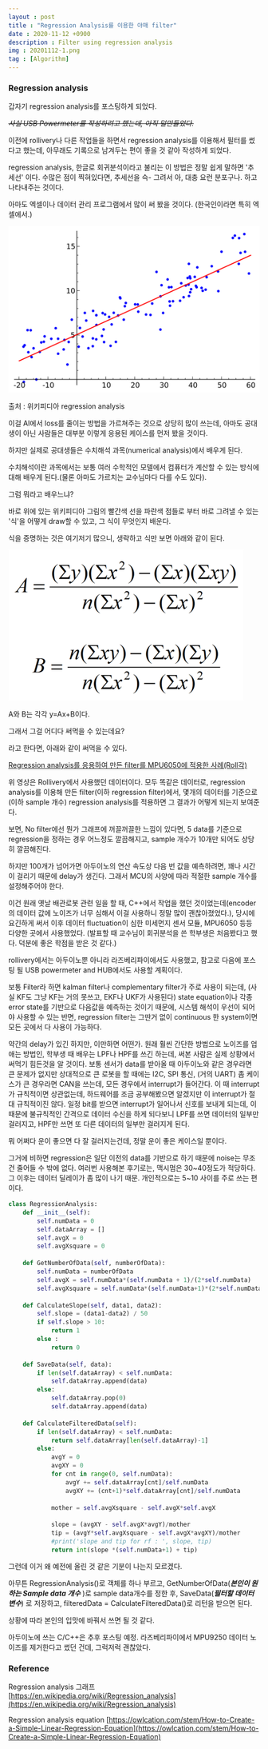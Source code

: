 ```yaml
---
layout : post
title : "Regression Analysis를 이용한 야매 filter"
date : 2020-11-12 +0900
description : Filter using regression analysis
img : 20201112-1.png
tag : [Algorithm]
---
```


### Regression analysis

 갑자기 regression analysis를 포스팅하게 되었다.

 ~~*사실 USB Powermeter를 작성하려고 했는데, 아직 덜만들었다.*~~

 이전에 rollivery나 다른 작업들을 하면서 regression analysis를 이용해서 필터를 썼다고 했는데, 아무래도 기록으로 남겨두는 편이 좋을 것 같아 작성하게 되었다.

 regression analysis, 한글로 회귀분석이라고 불리는 이 방법은 정말 쉽게 말하면 '추세선' 이다. 수많은 점이 찍혀있다면, 추세선을 슥- 그려서 아, 대충 요런 분포구나. 하고 나타내주는 것이다.

 아마도 엑셀이나 데이터 관리 프로그램에서 많이 써 봤을 것이다. (한국인이라면 특히 엑셀에서.)

![img1](https://raw.githubusercontent.com/ReaperMaKNaE/reapermaknae.github.io/main/assets/img/20201112-1.png)

출처 : 위키피디아 regression analysis

 이걸 AI에서 loss를 줄이는 방법을 가르쳐주는 것으로 상당히 많이 쓰는데, 아마도 공대생이 아닌 사람들은 대부분 이렇게 응용된 케이스를 먼저 봤을 것이다.

 하지만 실제로 공대생들은 수치해석 과목(numerical analysis)에서 배우게 된다.

 수치해석이란 과목에서는 보통 여러 수학적인 모델에서 컴퓨터가 계산할 수 있는 방식에 대해 배우게 된다.(물론 아마도 가르치는 교수님마다 다를 수도 있다).

 그럼 뭐라고 배우느냐?

 바로 위에 있는 위키피디아 그림의 빨간색 선을 파란색 점들로 부터 바로 그려낼 수 있는 '식'을 어떻게 draw할 수 있고, 그 식이 무엇인지 배운다.

 식을 증명하는 것은 여기저기 많으니, 생략하고 식만 보면 아래와 같이 된다.

 ![img1](https://raw.githubusercontent.com/ReaperMaKNaE/reapermaknae.github.io/main/assets/img/20201112-2.png)

 A와 B는 각각 y=Ax+B이다.

 그래서 그걸 어디다 써먹을 수 있는데요?

 라고 한다면, 아래와 같이 써먹을 수 있다.

[Regression analysis를 응용하여 만든 filter를 MPU6050에 적용한 사례(Roll각)](https://youtu.be/P6Vs73NxRJc)

 위 영상은 Rollivery에서 사용했던 데이터이다. 모두 똑같은 데이터로, regression analysis를 이용해 만든 filter(이하 regression filter)에서, 몇개의 데이터를 기준으로(이하 sample 개수) regression analysis를 적용하면 그 결과가 어떻게 되는지 보여준다.

 보면, No filter에선 뭔가 그래프에 꺼끌꺼끌한 느낌이 있다면, 5 data를 기준으로 regression을 정하는 경우 어느정도 깔끔해지고, sample 개수가 10개만 되어도 상당히 깔끔해진다.

 하지만 100개가 넘어가면 아두이노의 연산 속도상 다음 번 값을 예측하려면, 꽤나 시간이 걸리기 때문에 delay가 생긴다. 그래서 MCU의 사양에 따라 적절한 sample 개수를 설정해주어야 한다.



 이건 원래 옛날 배관로봇 관련 일을 할 때, C++에서 작업을 했던 것이었는데(encoder의 데이터 값에 노이즈가 너무 심해서 이걸 사용하니 정말 많이 괜찮아졌었다.), 당시에 요긴하게 써서 이후 데이터 fluctuation이 심한 미세먼지 센서 모듈, MPU6050 등등 다양한 곳에서 사용했었다. (발표할 때 교수님이 회귀분석을 쓴 학부생은 처음봤다고 했다. 덕분에 좋은 학점을 받은 것 같다.)



 rollivery에서는 아두이노뿐 아니라 라즈베리파이에서도 사용했고, 참고로 다음에 포스팅 될 USB powermeter and HUB에서도 사용할 계획이다.

 보통 Filter라 하면 kalman filter나 complementary filter가 주로 사용이 되는데, (사실 KF도 그냥 KF는 거의 못쓰고, EKF나 UKF가 사용된다) state equation이나 각종 error state를 기반으로 다음값을 예측하는 것이기 때문에, 시스템 해석이 우선이 되어야 사용할 수 있는 반면, regression filter는 그딴거 없이 continuous 한 system이면 모든 곳에서 다 사용이 가능하다.

 약간의 delay가 있긴 하지만, 이만하면 어떤가. 원래 훨씬 간단한 방법으로 노이즈를 업애는 방법인, 학부생 때 배우는 LPF나 HPF를 쓰긴 하는데, 써본 사람은 실제 상황에서 써먹기 힘든것을 알 것이다. 보통 센서가 data를 받아올 때 아두이노와 같은 경우라면 큰 문제가 없지만 상대적으로 큰 로봇을 할 때에는 I2C, SPI 통신, (거의 UART) 좀 케이스가 큰 경우라면 CAN을 쓰는데, 모든 경우에서 interrupt가 들어간다. 이 때 interrupt가 규칙적이면 상관없는데, 하드웨어를 조금 공부해봤으면 알겠지만 이 interrupt가 절대 규칙적이진 않다. 일정 bit를 받으면 interrupt가 일어나서 신호를 보내게 되는데, 이 때문에 불규칙적인 간격으로 데이터 수신을 하게 되다보니 LPF를 쓰면 데이터의 일부만 걸러지고, HPF만 쓰면 또 다른 데이터의 일부만 걸러지게 된다.

 뭐 어쩌다 운이 좋으면 다 잘 걸러지는건데, 정말 운이 좋은 케이스일 뿐이다.

 그거에 비하면 regression은 일단 이전의 data를 기반으로 하기 때문에 noise는 무조건 줄어들 수 밖에 없다. 여러번 사용해본 후기로는, 맥시멈은 30~40정도가 적당하다. 그 이후는 데이터 딜레이가 좀 많이 나기 때문. 개인적으로는 5~10 사이를 주로 쓰는 편이다.



```python
class RegressionAnalysis:
    def __init__(self):
        self.numData = 0
        self.dataArray = []
        self.avgX = 0
        self.avgXsquare = 0

    def GetNumberOfData(self, numberOfData):
        self.numData = numberOfData
        self.avgX = self.numData*(self.numData + 1)/(2*self.numData)
        self.avgXsquare = self.numData*(self.numData+1)*(2*self.numData+1)/(6*self.numData)

    def CalculateSlope(self, data1, data2):
        self.slope = (data1-data2) / 50
        if self.slope > 10:
            return 1
        else :
            return 0

    def SaveData(self, data):
        if len(self.dataArray) < self.numData:
            self.dataArray.append(data)
        else:
            self.dataArray.pop(0)
            self.dataArray.append(data)

    def CalculateFilteredData(self):
        if len(self.dataArray) < self.numData:
            return self.dataArray[len(self.dataArray)-1]
        else:
            avgY = 0
            avgXY = 0
            for cnt in range(0, self.numData):
                avgY += self.dataArray[cnt]/self.numData
                avgXY += (cnt+1)*self.dataArray[cnt]/self.numData

            mother = self.avgXsquare - self.avgX*self.avgX

            slope = (avgXY - self.avgX*avgY)/mother
            tip = (avgY*self.avgXsquare - self.avgX*avgXY)/mother
            #print('slope and tip for rf : ', slope, tip)
            return int(slope *(self.numData+1) + tip)
```

 그런데 이거 왜 예전에 올린 것 같은 기분이 나는지 모르겠다.

 아무튼 RegressionAnalysis()로 객체를 하나 부르고, GetNumberOfData(__*본인이 원하는 Sample data 개수*__ )로 sample data개수를 정한 후, SaveData(*__필터할 데이터 변수__*) 로 저장하고, filteredData = CalculateFilteredData()로 리턴을 받으면 된다.

 상황에 따라 본인의 입맛에 바꿔서 쓰면 될 것 같다.

 아두이노에 쓰는 C/C++은 추후 포스팅 예정. 라즈베리파이에서 MPU9250 데이터 노이즈를 제거한다고 썼던 건데, 그럭저럭 괜찮았다.





### Reference

Regression analysis 그래프 [https://en.wikipedia.org/wiki/Regression_analysis](https://en.wikipedia.org/wiki/Regression_analysis)

Regression analysis equation [https://owlcation.com/stem/How-to-Create-a-Simple-Linear-Regression-Equation](https://owlcation.com/stem/How-to-Create-a-Simple-Linear-Regression-Equation)

